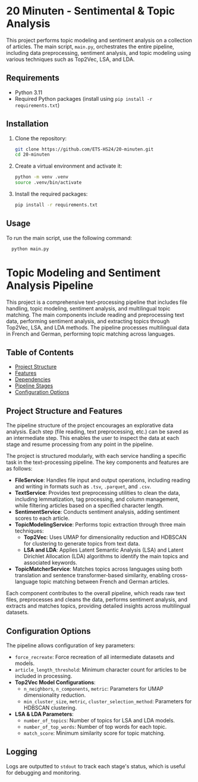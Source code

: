 # 20 Minuten - Sentimental & Topic Analysis

This project performs topic modeling and sentiment analysis on a collection of articles. The main script, `main.py`,
orchestrates the entire pipeline, including data preprocessing, sentiment analysis, and topic modeling using various
techniques such as Top2Vec, LSA, and LDA.

## Requirements

- Python 3.11
- Required Python packages (install using `pip install -r requirements.txt`)

## Installation

1. Clone the repository:
    ```sh
    git clone https://github.com/ETS-HS24/20-minuten.git
    cd 20-minuten
    ```

2. Create a virtual environment and activate it:
    ```sh
    python -m venv .venv
    source .venv/bin/activate
    ```

3. Install the required packages:
    ```sh
    pip install -r requirements.txt
    ```

## Usage

To run the main script, use the following command:

```sh
  python main.py
```

# Topic Modeling and Sentiment Analysis Pipeline

This project is a comprehensive text-processing pipeline that includes file handling, topic modeling, sentiment analysis, and multilingual topic matching. The main components include reading and preprocessing text data, performing sentiment analysis, and extracting topics through Top2Vec, LSA, and LDA methods. The pipeline processes multilingual data in French and German, performing topic matching across languages.

## Table of Contents
- [Project Structure](#project-structure)
- [Features](#features)
- [Dependencies](#dependencies)
- [Pipeline Stages](#pipeline-stages)
- [Configuration Options](#configuration-options)

## Project Structure and Features

The pipeline structure of the project encourages an explorative data analysis. Each step (file reading, text preprocessing, etc.) can be saved as an intermediate step. This enables the user to inspect the data at each stage and resume processing from any point in the pipeline.

The project is structured modularly, with each service handling a specific task in the text-processing pipeline. The key components and features are as follows:

- **FileService**: Handles file input and output operations, including reading and writing in formats such as `.tsv`, `.parquet`, and `.csv`.
- **TextService**: Provides text preprocessing utilities to clean the data, including lemmatization, tag processing, and column management, while filtering articles based on a specified character length.
- **SentimentService**: Conducts sentiment analysis, adding sentiment scores to each article.
- **TopicModelingService**: Performs topic extraction through three main techniques:
  - **Top2Vec**: Uses UMAP for dimensionality reduction and HDBSCAN for clustering to generate topics from text data.
  - **LSA and LDA**: Applies Latent Semantic Analysis (LSA) and Latent Dirichlet Allocation (LDA) algorithms to identify the main topics and associated keywords.
- **TopicMatcherService**: Matches topics across languages using both translation and sentence transformer-based similarity, enabling cross-language topic matching between French and German articles.

Each component contributes to the overall pipeline, which reads raw text files, preprocesses and cleans the data, performs sentiment analysis, and extracts and matches topics, providing detailed insights across multilingual datasets.


## Configuration Options
The pipeline allows configuration of key parameters:
- `force_recreate`: Force recreation of all intermediate datasets and models.
- `article_length_threshold`: Minimum character count for articles to be included in processing.
- **Top2Vec Model Configurations**:
  - `n_neighbors`, `n_components`, `metric`: Parameters for UMAP dimensionality reduction.
  - `min_cluster_size`, `metric`, `cluster_selection_method`: Parameters for HDBSCAN clustering.
- **LSA & LDA Parameters**:
  - `number_of_topics`: Number of topics for LSA and LDA models.
  - `number_of_top_words`: Number of top words for each topic.
  - `match_score`: Minimum similarity score for topic matching.

## Logging
Logs are outputted to `stdout` to track each stage's status, which is useful for debugging and monitoring.